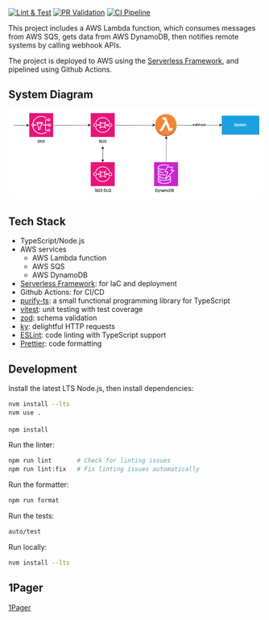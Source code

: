 [![Lint & Test](https://github.com/nkcoder/whitehaven/actions/workflows/lint_test.yml/badge.svg)](https://github.com/nkcoder/whitehaven/actions/workflows/validate_pr.yml) [![PR Validation](https://github.com/nkcoder/whitehaven/actions/workflows/validate_pr.yml/badge.svg)](https://github.com/nkcoder/whitehaven/actions/workflows/validate_pr.yml) [![CI Pipeline](https://github.com/nkcoder/whitehaven/actions/workflows/deploy_pipeline.yml/badge.svg?branch=main)](https://github.com/nkcoder/whitehaven/actions/workflows/deploy_pipeline.yml)

This project includes a AWS Lambda function, which consumes messages from AWS SQS, gets data from AWS DynamoDB, then notifies remote systems by calling webhook APIs.

The project is deployed to AWS using the [Serverless Framework](https://www.serverless.com/), and pipelined using Github Actions.

## System Diagram

![system diagram](./docs/whitehaven_diagram.png)

## Tech Stack

- TypeScript/Node.js
- AWS services
  - AWS Lambda function
  - AWS SQS
  - AWS DynamoDB
- [Serverless Framework](https://www.serverless.com/): for IaC and deployment
- Github Actions: for CI/CD
- [purify-ts](https://gigobyte.github.io/purify/): a small functional programming library for TypeScript
- [vitest](https://vitest.dev/): unit testing with test coverage
- [zod](https://zod.dev/): schema validation
- [ky](https://github.com/sindresorhus/ky): delightful HTTP requests
- [ESLint](https://eslint.org/): code linting with TypeScript support
- [Prettier](https://prettier.io/): code formatting

## Development

Install the latest LTS Node.js, then install dependencies:

```sh
nvm install --lts
nvm use .

npm install
```

Run the linter:

```sh
npm run lint       # Check for linting issues
npm run lint:fix   # Fix linting issues automatically
```

Run the formatter:

```sh
npm run format
```

Run the tests:

```sh
auto/test
```

Run locally:

```sh
nvm install --lts
```

## 1Pager

[1Pager](./docs/1pager.md)
